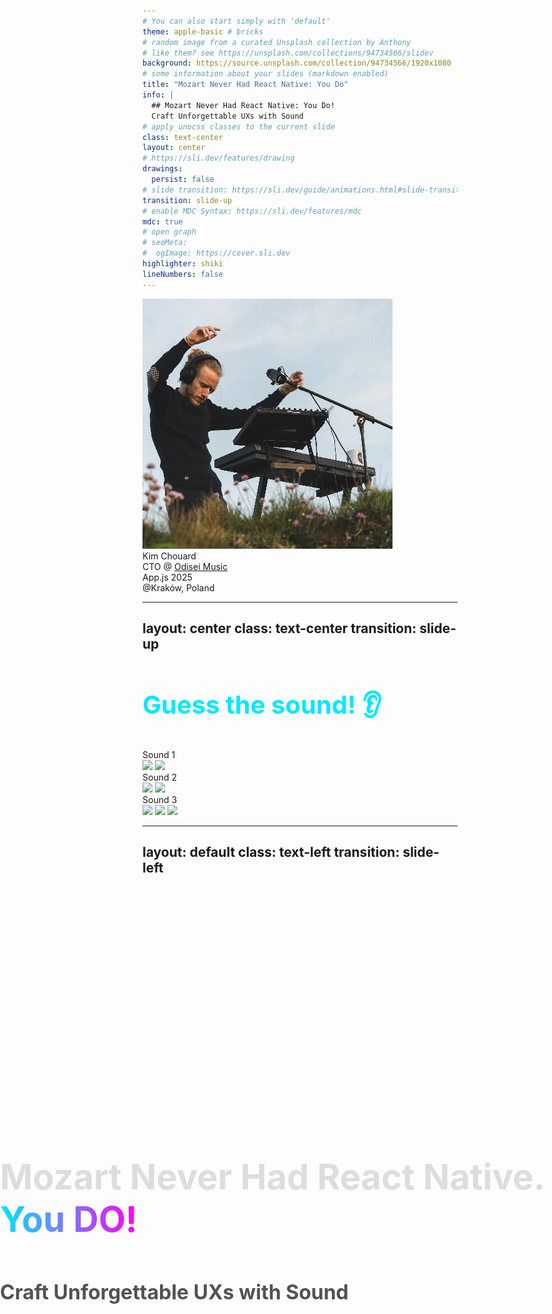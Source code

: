 ```yaml
---
# You can also start simply with 'default'
theme: apple-basic # bricks
# random image from a curated Unsplash collection by Anthony
# like them? see https://unsplash.com/collections/94734566/slidev
background: https://source.unsplash.com/collection/94734566/1920x1080
# some information about your slides (markdown enabled)
title: "Mozart Never Had React Native: You Do"
info: |
  ## Mozart Never Had React Native: You Do!
  Craft Unforgettable UXs with Sound
# apply unocss classes to the current slide
class: text-center
layout: center
# https://sli.dev/features/drawing
drawings:
  persist: false
# slide transition: https://sli.dev/guide/animations.html#slide-transitions
transition: slide-up
# enable MDC Syntax: https://sli.dev/features/mdc
mdc: true
# open graph
# seoMeta:
#  ogImage: https://cover.sli.dev
highlighter: shiki
lineNumbers: false
---
```


<style>
.main-title {
  position: absolute;
  top: 50%;
  left: 50%;
  transform: translate(-50%, -50%);
  width: 100%;
  padding: 2rem;
}

.main-title h1 {
  /* background: linear-gradient(to right, #00E8FF, #FF00F7);
  -webkit-background-clip: text;
  -webkit-text-fill-color: transparent; */
  color: #ddd;
  font-size: 3.5rem !important;
  line-height: 1.2 !important;
  margin-bottom: 1.5rem !important;
  padding: 0.5rem 0;
}

.main-title h2 {
  font-size: 2rem !important;
  line-height: 1.4 !important;
  opacity: 0.75;
  padding: 0.5rem 0;
}

.emoji {
  -webkit-background-clip: initial !important;
  -webkit-text-fill-color: initial !important;
  display: inline-block;
}

.bold-gradient {
  background: linear-gradient(to right, #00E8FF, #FF00F7);
  -webkit-background-clip: text;
  -webkit-text-fill-color: transparent;
  font-weight: bold;
}

.bold-blue {
  color: #00E8FF;
}

.slide-title, h1 {
  color: #00E8FF;
  font-size: 2.5rem !important;
  margin-bottom: 2rem !important;
}

.mermaid-diagram {
  border: 2px solid;
  border-image: linear-gradient(to right, #00E8FF, #FF00F7) 1;
  border-radius: 8px;
  padding: 1rem;
}

.code-block {
  border: 2px solid;
  border-image: linear-gradient(to right, #00E8FF, #FF00F7) 1;
  border-radius: 8px;
}

/* Styles pour le diagramme de Venn */
.border-gradient {
  border-image: linear-gradient(45deg, #00E8FF, #FF00F7) 1;
}

.border-\[\#00E8FF\] {
  box-shadow: 0 0 15px rgba(0, 232, 255, 0.2);
}

.border-\[\#FF00F7\] {
  box-shadow: 0 0 15px rgba(255, 0, 247, 0.2);
}

.bg-\[\#00E8FF10\] {
  background: rgba(0, 232, 255, 0.05);
}

.bg-\[\#FF00F710\] {
  background: rgba(255, 0, 247, 0.05);
}

/* Style pour les listes du diagramme de Venn */
.venn-list {
  list-style: none;
  padding: 0;
  margin: 0;
}

.venn-list li {
  display: flex;
  gap: 0.5rem;
}

.venn-list.text-right li {
  justify-content: flex-end;
}

/* Styles pour les points négatifs */
.negative-point {
  opacity: 0.6;
  font-style: italic;
  position: relative;
  padding-left: 1.5em;
}

.negative-point::before {
  content: "🚫";
  position: absolute;
  left: 0;
}
</style>

<div class="main-title">
  <h1>Mozart Never Had React Native.<br />
  <span class="bold-gradient">You DO!</span></h1>
  <h2>Craft Unforgettable UXs with Sound</h2>
</div>

<div class="abs-bl ml-4 mb-4 flex items-center gap-4">
  <img src="/images/kim-profile.jpg" class="w-16 h-16 rounded-full" />
  <div class="flex flex-col">
    <div class="text-xl font-bold">Kim Chouard</div>
    <div class="text-sm opacity-75">
      CTO @ <a href="https://odiseimusic.com" target="_blank" class="text-blue-500 hover:underline">Odisei Music</a>
    </div>
  </div>
</div>

<div class="abs-br mr-4 mb-4 flex items-center gap-4">
  <div class="flex flex-col items-end">
    <div class="text-xl">App.js 2025</div> <!-- Update with actual date if known -->
    <div class="text-sm opacity-75">@Kraków, Poland</div> <!-- Update with actual venue if known -->
  </div>
  <!-- <img src="/images/appjs-logo.svg" class="w-16 h-16" /> Placeholder, replace with actual App.js logo if available -->
</div>

---
layout: center
class: text-center
transition: slide-up
---

# Guess the sound! 👂

<audio ref="microwaveAudioRef" src="/microwave-ding.wav" preload="auto"></audio>
<audio ref="netflixAudioRef" src="/netflix-intro.mp3" preload="auto"></audio>
<!-- <audio ref="duolingoAudioRef" src="/iphone-lock.wav" preload="auto"></audio> -->
<audio ref="duolingoAudioRef" src="/duolingo-success-ting.m4a" preload="auto"></audio>

<div class="grid grid-cols-3 gap-20 mt-12">
  <div @click="$refs.netflixAudioRef?.pause(); if($refs.netflixAudioRef) $refs.netflixAudioRef.currentTime = 0; $refs.duolingoAudioRef?.pause(); if($refs.duolingoAudioRef) $refs.duolingoAudioRef.currentTime = 0; if($refs.microwaveAudioRef) $refs.microwaveAudioRef.currentTime = 0; $refs.microwaveAudioRef?.play()" class="flex flex-col items-center cursor-pointer p-2 hover:bg-white hover:bg-opacity-10 rounded-md transition-colors">
    <div class="text-2xl font-bold mb-4">Sound 1</div>
    <div class="flex gap-4 mt-5 relative">
      <img v-click src="/images/microwave.png" class="w-40 h-40 absolute top-0 left-0 z-99" />
      <img src="/images/microwave.png" class="w-40 h-40 filter blur-lg" />
    </div>
  </div>
  <div @click="$refs.microwaveAudioRef?.pause(); if($refs.microwaveAudioRef) $refs.microwaveAudioRef.currentTime = 0; $refs.duolingoAudioRef?.pause(); if($refs.duolingoAudioRef) $refs.duolingoAudioRef.currentTime = 0; if($refs.netflixAudioRef) $refs.netflixAudioRef.currentTime = 0; $refs.netflixAudioRef?.play()" class="flex flex-col items-center cursor-pointer p-2 hover:bg-white hover:bg-opacity-10 rounded-md transition-colors">
    <div class="text-2xl font-bold mb-4">Sound 2</div>
    <div class="flex gap-4 mt-5 relative">
      <img v-click src="/images/Netflix_icon.svg" class="w-40 h-40 absolute top-0 left-0 z-99" />
      <img src="/images/Netflix_icon.svg" class="w-40 h-40 filter blur-xl" />
    </div>
  </div>
  <div @click="$refs.microwaveAudioRef?.pause(); if($refs.microwaveAudioRef) $refs.microwaveAudioRef.currentTime = 0; $refs.netflixAudioRef?.pause(); if($refs.netflixAudioRef) $refs.netflixAudioRef.currentTime = 0; if($refs.duolingoAudioRef) $refs.duolingoAudioRef.currentTime = 0; $refs.duolingoAudioRef?.play()" class="flex flex-col items-center cursor-pointer p-2 hover:bg-white hover:bg-opacity-10 rounded-md transition-colors">
    <div class="text-2xl font-bold mb-4">Sound 3</div>
    <div class="flex gap-4 mt-5 relative">
      <img v-click src="/images/Duolingo-Logo.png" class="w-40 h-40 absolute top-0 left-0 z-50" />
      <img v-click src="/images/duolingo-new-logo.png" class="w-40 h-40 absolute top-0 left-0 z-50" />
      <img src="/images/Duolingo-Logo.png" class="w-40 h-40 filter blur-xl" />
    </div>
  </div>
</div>

<!--
Speaker Notes:

* "Let's have some fun before we dive in. Listen to these sounds and try to guess what they are."
* Crowd participation.
* End with: "You knew these sounds instantly. Why? Because sound is memory, emotion, identity."
-->

---
layout: default
class: text-left
transition: slide-left
---

<audio ref="iphoneRingtoneAudioRef" src="/iphone-original-ringtone.mp3" preload="auto" />
<audio ref="iphoneClicksAudioRef" src="/iphone-sounds.wav" preload="auto" />


<h1 @click="$refs.iphoneClicksAudioRef.currentTime = 0; $refs.iphoneClicksAudioRef.pause(); $refs.iphoneRingtoneAudioRef?.play()">🔊 🧠 The Power of Sound</h1>

<div class="flex-col gap-y-20">
<div v-click class="text-lg">

<h2  @click="$refs.iphoneRingtoneAudioRef.currentTime = 0; $refs.iphoneRingtoneAudioRef.pause(); $refs.iphoneClicksAudioRef?.play()"><strong class="bold-gradient">1. Microinteractions & Instant Feedback</strong></h2>

Tiny sounds confirm actions > *feel* the interface.

</div>
<div v-click class="text-lg">

## <strong class="bold-gradient">2. Ear-cons</strong>

Instant brand recall > ↑20% action association, ↑30% trust & fun.

</div>
<div v-click class="text-lg">

## <strong class="bold-gradient">3. Emotional Engagement & Motivation</strong>
  - Habit formation > 📈 30% daily retention with sound.
  - Mood setting: Calm meditation cues, game immersion.
</div>
</div>

<!--
Speaker Notes:

* Humans process **auditory feedback faster** than visual cues. Sound also connects on a **deeper emotional level**.
* You didn't *see* anything, but you *felt* the story. **That's the power of sound!**
*   Start with the core assertion: "We actually process sound faster than visuals. And it hits us on a more emotional level."
* > *(Sound FX only skit: iPhone default ringtone → message notification tone → send message swish -> a LOT of message received swishes)*
* "And... \[call sounds] sorry... "Chérie"? Shit, not the right time honey. (mimicate hanging up). \[text sound] Excuse me, my baby is at home and... \[send swish] my bad. \[multiple receive swiches] (face become shocked) oh shit.
* I was kidding, this was all fake. I'm not texting anybody.
*  You didn't *see* anything, but I bet you could *picture* the whole scenario, maybe even *feel* a bit of the stress or urgency. That's the raw power of sound in storytelling and UX."
*   Click to reveal the first set of bullet points.
*   "So, why does this matter for our apps?"
*   **Microinteractions**: "Think about those tiny sounds – a toggle click, a message swoosh. They make the interface feel tangible, responsive. Our brains get that confirmation quicker through sound. Error sounds: Often faster than visual popups."
*   **Sonic Branding**: "Then there's sonic branding. Netflix's 'ta-dum' – you hear it, you know what's coming. It's like a logo for your ears – an 'earcon'. Or the sound of your mac startup. It's part of the experience. Studies show custom sounds significantly boost brand recall and user trust compared to generic OS tones. It's a worthwhile investment."
*   **Emotional Engagement**: "And the big one: emotion. Duolingo's little 'ding' for a correct answer? That's a dopamine hit. It makes you want to keep going. They've seen a 30% increase in daily retention when sound cues are on. Sound can set a mood, create immersion in games, or gently guide a user through a meditation app."
*   "Sound is the UX glue. It provides feedback, conveys brand, and enriches interactions, often subconsciously. It can elevate an app from good to unforgettable."
-->

---
layout: center
class: text-center
transition: slide-left
---

<h1 class="text-center text-white">Sound is the <strong class="bold-gradient">GLUE</strong> of your UX Design</h1>

<img v-click src="/images/salt-bae.gif" class="text-center" />


---
layout: center
transition: slide-left
---

# React Native + Audio = ...

## In 2024 👇
<img v-click src="/images/rn-audio-shit.png" class="text-center" />

Add this: https://www.youtube.com/watch?v=S3wsCRJVUyg and a Wow meme

<!--
Speaker Notes:

* Call back to your 2024 talk: "I said the audio in RN sucked. The community took it personally."
* Set the stage for the two libs that fixed it.
-->



---
layout: default
transition: slide-left
---

# A basic example 🐐

<div class="grid grid-cols-2 gap-8">
  <div v-click class="flex flex-col items-center h-[80%]">
    <audio ref="goatSound" src="/chevre.mp3" preload="auto"></audio>
    <!-- Chrome-style browser bar -->
    <div class="w-[400px] bg-[#1B1B1F] rounded-t-xl overflow-hidden border-b border-gray-700 pb-2">
      <div class="flex items-center px-4 py-2 gap-2">
        <!-- Traffic lights -->
        <div class="flex gap-1.5">
          <div class="w-3 h-3 rounded-full bg-[#FF5F57]"></div>
          <div class="w-3 h-3 rounded-full bg-[#FFBD2E]"></div>
          <div class="w-3 h-3 rounded-full bg-[#28C840]"></div>
        </div>
        <!-- URL bar -->
        <div class="flex-1 bg-[#2B2B2F] rounded-md px-3 py-1 text-sm text-gray-400 flex items-center gap-2">
          <div class="w-4 h-4 text-gray-500">🔒</div>
          jesuisunechev.re
        </div>
      </div>
    </div>
    <div
      class="relative w-[400px] h-[400px] overflow-hidden cursor-pointer"
      @click="$refs.goatSound?.play()"
    >
      <iframe
        v-click="7"
        src="http://localhost:8081"
        width="100%"
        height="100%"
        class="absolute top-0 left-0 z-99"
        no-border
      />
      <img
        src="/images/chevre_de_verzasca.jpg"
        class="absolute inset-0 w-full h-full object-cover"
      />
      <!-- <div class="absolute inset-0 bg-black bg-opacity-30"></div> -->
    </div>
  </div>
  <v-click at="2">
  <div class="flex flex-col">

````md magic-move {lines: true}
```tsx {all|all|2|6-9|13|all}
// jesuisunechev.re, universally!! 🐐💨
import { useAudioPlayer } from 'expo-audio';
import { Image, Pressable } from 'react-native';

export default function GoatButton() {
  const player = useAudioPlayer({
    uri: require('./assets/chevre.mp3'),
    volume: 1.0,
  });

  return (
    <Pressable onPress={() => {
      player.play()
    }}>
      <Image
        source={require('./assets/chevre.jpg')}
        style={{ width: 400, height: 400 }}
      />
    </Pressable>
  );
}
```

```tsx {13-14|all}
// jesuisunechev.re, universally!! 🐐💨
import { useAudioPlayer } from 'expo-audio';
import { Image, Pressable } from 'react-native';

export default function GoatButton() {
  const player = useAudioPlayer({
    uri: require('./assets/chevre.mp3'),
    volume: 1.0,
  });

  return (
    <Pressable onPress={() => {
      if (player.paused) player.play()
      else player.seekTo(0)
    }}>
      <Image
        source={require('./assets/chevre.jpg')}
        style={{ width: 400, height: 400 }}
      />
    </Pressable>
  );
}
```
````
  </div>
  </v-click>
</div>

<!--
Speaker Notes:

* Tell your funny goat anecdote.
* Show **original web code**, then **expo-audio version in RN**.
* Highlight minimal code changes → universal audio!
-->

---

# Audio in React Native

<div class="grid grid-cols-2 gap-8">
  <div v-click class="flex flex-col">
    <h3 class="text-xl font-bold mb-2 text-[#00E8FF]">Simple Use Cases</h3>
    <a class="display-block p-4 bg-[#1B1B1F] rounded-xl mb-2" href="https://docs.expo.dev/versions/latest/sdk/audio/" target="_blank">
      <div class="font-bold mb-1 text-[#00E8FF]">expo-audio</div>
      <ul class="space-y-1 text-sm">
        <li>✨ Play sounds (effects, music)</li>
        <li>🎙️ Record audio</li>
        <li>🔊 Basic controls (volume, pitch)</li>
        <li>📱 Easy cross-platform setup</li>
      </ul>
    </a>
    <div class="text-xs opacity-60 italic">
      👉 Perfect for apps with basic audio needs.
    </div>
    <div class="text-xs opacity-75 my-2">Brought to you by... Alan Huges @ Expo</div>
  </div>

  <div v-click class="flex flex-col">
    <h3 class="text-xl font-bold mb-2 text-[#FF00F7]">Complex Use Cases</h3>
    <a class="display-block p-4 bg-[#1B1B1F] rounded-xl mb-2" href="https://docs.swmansion.com/react-native-audio-api/" target="_blank">
      <div class="font-bold mb-1 text-[#FF00F7]">react-native-audio-api</div>
      <ul class="space-y-1 text-sm">
        <li>🎹 Audio synthesis</li>
        <li>🎛️ Audio effects (filters, delay)</li>
        <li>⚡️ Ultra-low latency</li>
        <li>🔄 Precise synchronization</li>
      </ul>
    </a>
    <div class="text-xs opacity-60 italic">
      For professional music apps & complex audio tasks.
    </div>
    <div class="text-xs opacity-75 my-2">Brought to you by... Michał Sęk @ Software Mansion</div>
  </div>
</div>

---
layout: center
transition: slide-left
---

# 🎛 Demo #2 — Synth with `react-native-audio-api`

> Explain node-based audio graph visually

<!--
Speaker Notes:

* Show a **diagram** of audio nodes (oscillator → LFO → gain → speaker)
* Explain LFO and real-time sound modulation.
* Show partial code / link to repo.
-->

---
layout: center
transition: slide-left
---
# 🎵 Meloskia: The Audio Glow-Up
> Demo "Final Tech Stack" song:

* Background synth 🎹
* Skia wave animations 🌊
* TypeGPU sparkles ✨

<!--
Speaker Notes:

* Invite audience to tap to the beat!
* Celebrate the community: "This is what happens when we all build together."
-->

---
layout: center
transition: slide-left
---

# 🚀 What's Next?

* 🧪 **Stabilize & contribute**: `react-native-audio-api` needs real-world feedback
* 🎷 **Odisei Play**: From Travel Sax to **audio-to-MIDI via mic** (WASM demo ready)

  * Want to help build the native engine? Let's make it *Saaaaaxy* 💋
* 🧰 **Build a Sound/UX component library**: Imagine `@react-native-ui-sounds`

<!--
Speaker Notes:

* Self plug with charm: "If you love music, React Native, and want to help musicians learn better — talk to me."
-->

---
layout: center
---

<div class="mt-8">
  <div class="text-xl font-bold">Questions?</div>
  <div class="mt-4">
    <a href="mailto:kim@odiseimusic.com" target="_blank" class="text-blue-500 hover:underline">kim@odiseimusic.com</a>
  </div>
  <div class="text-xl mt-8 font-bold">Envie d'apprendre le Sax? 🎷</div>
  <div class="mt-4">
    <a href="https://play.odiseimusic.com" target="_blank" class="text-blue-500 hover:underline">play.odiseimusic.com</a>
  </div>
</div> 

# 🔚 Final Thoughts

### "Next time you add a button…

### give it a voice."

> 📱 play.odiseimusic.com  |  🎮 Meloskia

> 📸 Show 2 QR codes: one for Meloskia, one for Odisei Play

<!--
Speaker Notes:
* Leave audience with inspiration + ways to connect.
* Make the quote the last emotional hit.
--> 